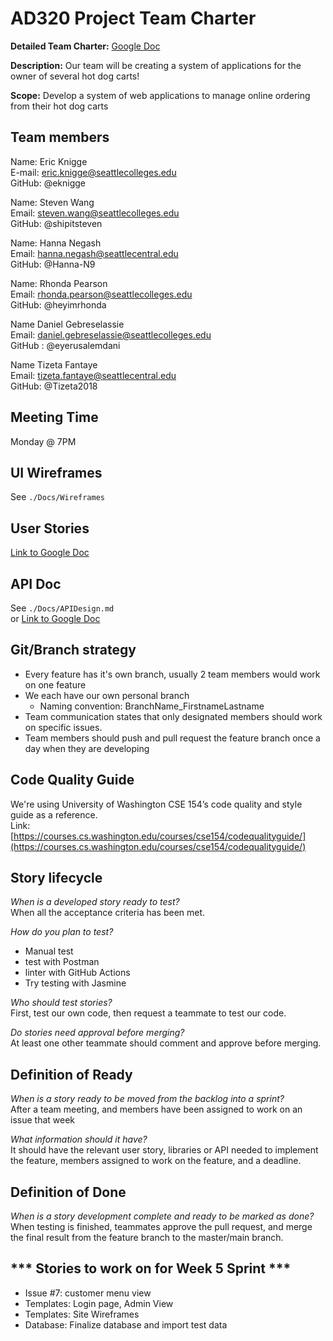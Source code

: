 # AD320 Project Team Charter

**Detailed Team Charter:** [Google Doc](https://docs.google.com/document/d/1iCR_MuiLv1O3_-gQJBNhowhfHmRuy_9hmVbJ5UsYkj8/edit?usp=sharing)

**Description:** Our team will be creating a system of applications for the owner of several hot dog carts!

**Scope:** Develop a system of web applications to manage online ordering from their hot dog carts

## Team members

Name: Eric Knigge  
E-mail: eric.knigge@seattlecolleges.edu  
GitHub: @eknigge

Name: Steven Wang  
Email: steven.wang@seattlecolleges.edu  
GitHub: @shipitsteven

Name: Hanna Negash  
Email: hanna.negash@seattlecentral.edu  
GitHub: @Hanna-N9

Name: Rhonda Pearson  
Email: rhonda.pearson@seattlecolleges.edu  
GitHub: @heyimrhonda

Name Daniel Gebreselassie  
Email: daniel.gebreselassie@seattlecolleges.edu  
GitHub : @eyerusalemdani

Name Tizeta Fantaye  
Email: tizeta.fantaye@seattlecentral.edu  
GitHub: @Tizeta2018

## Meeting Time

Monday @ 7PM

## UI Wireframes

See `./Docs/Wireframes`

## User Stories

[Link to Google Doc](https://docs.google.com/document/d/1ZGYg-S9JF52MNV1osi4Z2nr04yzhmEzZfHGVv7KX6kA/edit?usp=sharing)

## API Doc

See `./Docs/APIDesign.md`  
or [Link to Google Doc](https://docs.google.com/document/d/1CaN3-iOnp0L78z6sgPUqt3vSqgkHQCK83G1e_anO4oQ/edit?usp=sharing)

## Git/Branch strategy  

- Every feature has it's own branch, usually 2 team members would work on one feature  
- We each have our own personal branch  
  - Naming convention: BranchName_FirstnameLastname  
- Team communication states that only designated members should work on specific issues.  
- Team members should push and pull request the feature branch once a day when they are developing  

## Code Quality Guide

We're using University of Washington CSE 154’s code quality and style guide as a reference.  
Link: [https://courses.cs.washington.edu/courses/cse154/codequalityguide/](https://courses.cs.washington.edu/courses/cse154/codequalityguide/)

## Story lifecycle

*When is a developed story ready to test?*  
When all the acceptance criteria has been met.

*How do you plan to test?*

- Manual test
- test with Postman
- linter with GitHub Actions
- Try testing with Jasmine 

*Who should test stories?*  
First, test our own code, then request a teammate to test our code.  

*Do stories need approval before merging?*  
At least one other teammate should comment and approve before merging.  

## Definition of Ready

*When is a story ready to be moved from the backlog into a sprint?*  
After a team meeting, and members have been assigned to work on an issue that week

*What information should it have?*  
It should have the relevant user story, libraries or API needed to implement the feature, members assigned to work on the feature, and a deadline.

## Definition of Done

*When is a story development complete and ready to be marked as done?*  
When testing is finished, teammates approve the pull request, and merge the final result from the feature branch to the master/main branch.

## \*** Stories to work on for Week 5 Sprint \*\*\*

- Issue #7: customer menu view
- Templates: Login page, Admin View
- Templates: Site Wireframes
- Database: Finalize database and import test data
